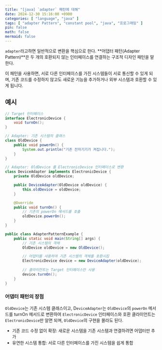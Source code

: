 ```yaml
---
title: "[java] `adapter` 패턴에 대해"
date: 2024-12-30 15:16:00 +0900
categories: [ "language", "java" ]
tags: [ "adapter Pattern", "constant pool", "java", "프로그래밍" ]
pin: false
math: false
mermaid: false
---
```


`adapter`라고하면 일반적으로 변환을 핵심으로 한다.
**어댑터 패턴(Adapter Pattern)**은 두 개의 호환되지 않는 인터페이스를 연결하는 구조적 디자인 패턴을 말한다.

이 패턴을 사용하면, 서로 다른 인터페이스를 가진 시스템들이 서로 통신할 수 있게 되며, 기존 코드를 수정하지 않고도 새로운 기능을 추가하거나 외부 시스템과 호환할 수 있게 됩니다.


## 예시

```java
// Target 인터페이스
interface ElectronicDevice {
    void turnOn();
}

// Adapter: 기존 시스템의 클래스
class OldDevice {
    public void powerOn() {
        System.out.println("기존 전자기기가 켜집니다.");
    }
}

// Adapter: OldDevice 를 ElectronicDevice 인터페이스로 변환
class DeviceAdapter implements ElectronicDevice {
    private OldDevice oldDevice;

    public DeviceAdapter(OldDevice oldDevice) {
        this.oldDevice = oldDevice;
    }

    @Override
    public void turnOn() {
        // 기존의 powerOn 메서드를 호출
        oldDevice.powerOn();
    }
}

public class AdapterPatternExample {
    public static void main(String[] args) {
        // 기존 시스템의 객체
        OldDevice oldDevice = new OldDevice();

        // 어댑터를 사용하여 기존 시스템의 객체를 호환시킴
        ElectronicDevice device = new DeviceAdapter(oldDevice);
        
        // 클라이언트는 Target 인터페이스만 사용
        device.turnOn();
    }
}
```

### 어댑터 패턴의 장점

`OldDevice`는 기존 시스템 클래스이고, D`eviceAdapter`는 `OldDevice`의 `powerOn` 메서드를 turnOn 메서드로 변환하여 `ElectronicDevice` 인터페이스와 호환
클라이언트는 `ElectronicDevice`만 알면 되며, `OldDevice`의 구현을 몰라도 된다.

* 기존 코드 수정 없이 확장: 새로운 시스템을 기존 시스템과 연결하려면 어댑터만 추가
* 유연한 시스템 통합: 서로 다른 인터페이스를 가진 시스템을 쉽게 통합

